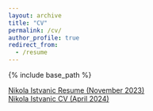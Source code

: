 ```yaml
---
layout: archive
title: "CV"
permalink: /cv/
author_profile: true
redirect_from:
  - /resume
---
```


{% include base_path %}

[Nikola Istvanic Resume (November 2023)](http://nikolaistvanic.github.io/files/NikolaIstvanicResume.pdf) \
[Nikola Istvanic CV (April 2024)](http://nikolaistvanic.github.io/files/NikolaIstvanicCV.pdf)
